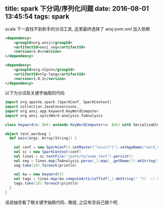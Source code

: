 title: spark 下分词/序列化问题
date: 2016-08-01 13:45:54
tags: spark
---
scala 下一直找不到称手的分词工具, 这里最终选择了 ansj
pom.xml 加入依赖

```xml pom.xml
<dependency>
    <groupId>org.ansj</groupId>
    <artifactId>ansj_seg</artifactId>
    <version>3.0</version>
</dependency>
 
<dependency>
    <groupId>org.nlpcn</groupId>
    <artifactId>nlp-lang</artifactId>
    <version>1.0.2</version>
</dependency>
```

以下为分词及关键字抽取的代码
```scala test_wordseg.scala
import org.apache.spark.{SparkConf, SparkContext}
import collection.JavaConversions._
import org.ansj.app.keyword.KeyWordComputer
import org.ansj.splitWord.analysis.ToAnalysis
 
class keyword(n: Int) extends KeyWordComputer(n: Int) with Serializable { }
 
object test_wordseg {
  def main(args: Array[String]) {
 
    val conf = new SparkConf().setMaster("local[*]").setAppName("word_seg")
    val sc = new SparkContext(conf)
    val lines = sc.textFile("/path/to/some_text").persist()
    val seg = lines.map(ToAnalysis.parse(_).map(_.getName()).mkString(" ")) // word_seg
    seg.take(10).foreach(println)
 
    val kw = new keyword(5)
    val tags = lines.map(kw.computeArticleTfidf(_).mkString(" "))  // key word
    tags.take(10).foreach(println)
  }
}
```
话说抽空看了眼关键字抽取代码.. 略搓, 之后有空自己搞个吧.